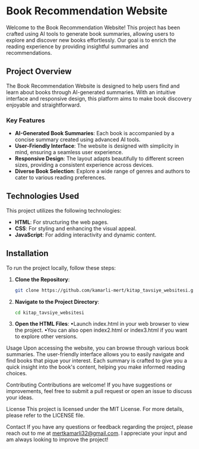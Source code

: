 # Book Recommendation Website

Welcome to the Book Recommendation Website! This project has been crafted using AI tools to generate book summaries, allowing users to explore and discover new books effortlessly. Our goal is to enrich the reading experience by providing insightful summaries and recommendations.

## Project Overview

The Book Recommendation Website is designed to help users find and learn about books through AI-generated summaries. With an intuitive interface and responsive design, this platform aims to make book discovery enjoyable and straightforward.

### Key Features

- **AI-Generated Book Summaries**: Each book is accompanied by a concise summary created using advanced AI tools.
- **User-Friendly Interface**: The website is designed with simplicity in mind, ensuring a seamless user experience.
- **Responsive Design**: The layout adapts beautifully to different screen sizes, providing a consistent experience across devices.
- **Diverse Book Selection**: Explore a wide range of genres and authors to cater to various reading preferences.

## Technologies Used

This project utilizes the following technologies:

- **HTML**: For structuring the web pages.
- **CSS**: For styling and enhancing the visual appeal.
- **JavaScript**: For adding interactivity and dynamic content.

## Installation

To run the project locally, follow these steps:
1. **Clone the Repository**:
   ```bash
   git clone https://github.com/kamarli-mert/kitap_tavsiye_websitesi.git


2. **Navigate to the Project Directory**:
    ```bash
    cd kitap_tavsiye_websitesi

3. **Open the HTML Files**:
•Launch index.html in your web browser to view the project.
•You can also open index2.html or index3.html if you want to explore other versions.

Usage
Upon accessing the website, you can browse through various book summaries. The user-friendly interface allows you to easily navigate and find books that pique your interest. Each summary is crafted to give you a quick insight into the book's content, helping you make informed reading choices.

Contributing
Contributions are welcome! If you have suggestions or improvements, feel free to submit a pull request or open an issue to discuss your ideas.

License
This project is licensed under the MIT License. For more details, please refer to the LICENSE file.

Contact
If you have any questions or feedback regarding the project, please reach out to me at mertkamarli32@gmail.com. I appreciate your input and am always looking to improve the project!













